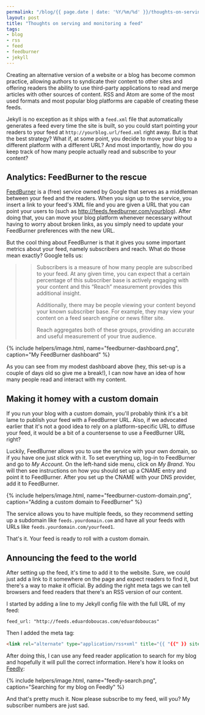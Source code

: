 ```yaml
---
permalink: "/blog/{{ page.date | date: '%Y/%m/%d' }}/thoughts-on-serving-and-monitoring-a-feed.html"
layout: post
title: "Thoughts on serving and monitoring a feed"
tags:
- blog
- rss
- feed
- feedburner
- jekyll
---
```

Creating an alternative version of a website or a blog has become common practice, allowing authors to syndicate their content to other sites and offering readers the ability to use third-party applications to read and merge articles with other sources of content. RSS and Atom are some of the most used formats and most popular blog platforms are capable of creating these feeds.

Jekyll is no exception as it ships with a `feed.xml` file that automatically generates a feed every time the site is built, so you could start pointing your readers to your feed at `http://yourblog.url/feed.xml` right away. But is that the best strategy? What if, at some point, you decide to move your blog to a different platform with a different URL? And most importantly, how do you keep track of how many people actually read and subscribe to your content?<!--more-->

## Analytics: FeedBurner to the rescue

[FeedBurner](http://feedburner.google.com) is a (free) service owned by Google that serves as a middleman between your feed and the readers. When you sign up to the service, you insert a link to your feed's XML file and you are given a URL that you can point your users to (such as http://feeds.feedburner.com/yourblog). After doing that, you can move your blog platform whenever necessary without having to worry about broken links, as you simply need to update your FeedBurner preferences with the new URL.

But the cool thing about FeedBurner is that it gives you some important metrics about your feed, namely subscribers and reach. What do those mean exactly? Google tells us:

>> Subscribers is a measure of how many people are subscribed to your feed. At any given time, you can expect that a certain percentage of this subscriber base is actively engaging with your content and this “Reach” measurement provides this additional insight.
>>
>> Additionally, there may be people viewing your content beyond your known subscriber base. For example, they may view your content on a feed search engine or news filter site.
>>
>> Reach aggregates both of these groups, providing an accurate and useful measurement of your true audience.

{% include helpers/image.html, name="feedburner-dashboard.png", caption="My FeedBurner dashboard" %}

As you can see from my modest dashboard above (hey, this set-up is a couple of days old so give me a break!), I can now have an idea of how many people read and interact with my content.

## Making it homey with a custom domain

If you run your blog with a custom domain, you'll probably think it's a bit lame to publish your feed with a FeedBurner URL. Also, if we advocated earlier that it's not a good idea to rely on a platform-specific URL to diffuse your feed, it would be a bit of a countersense to
use a FeedBurner URL right?

Luckily, FeedBurner allows you to use the service with your own domain, so if you have one just stick with it. To set everything up, log-in to FeedBurner and go to *My Account*. On the left-hand side menu, click on *My Brand*. You will then see instructions on how you should set up a CNAME entry and point it to FeedBurner.
After you set up the CNAME with your DNS provider, add it to FeedBurner.

{% include helpers/image.html, name="feedburner-custom-domain.png", caption="Adding a custom domain to FeedBurner" %}

The service allows you to have multiple feeds, so they recommend setting up a subdomain like `feeds.yourdomain.com` and have all your feeds with URLs like `feeds.yourdomain.com/yourfeed1`. 

That's it. Your feed is ready to roll with a custom domain.

## Announcing the feed to the world

After setting up the feed, it's time to add it to the website. Sure, we could just add a link to it somewhere on the page and expect readers to find it, but there's a way to make it official. By adding the right meta tags we can tell browsers and feed readers that there's an RSS version of our content.

I started by adding a line to my Jekyll config file with the full URL of my feed:

```text
feed_url: "http://feeds.eduardoboucas.com/eduardoboucas"
```

Then I added the meta tag:

```html
<link rel="alternate" type="application/rss+xml" title="{{ "{{" }} site.title }}" href="{{ "{{" }} site.feed_url }}" />
```

After doing this, I can use any feed reader application to search for my blog and hopefully it will pull the correct information. Here's how it looks on [Feedly](http://feedly.com/):

{% include helpers/image.html, name="feedly-search.png", caption="Searching for my blog on Feedly" %}

And that's pretty much it. Now please subscribe to my feed, will you? My subscriber numbers are just sad.<!--tomb-->